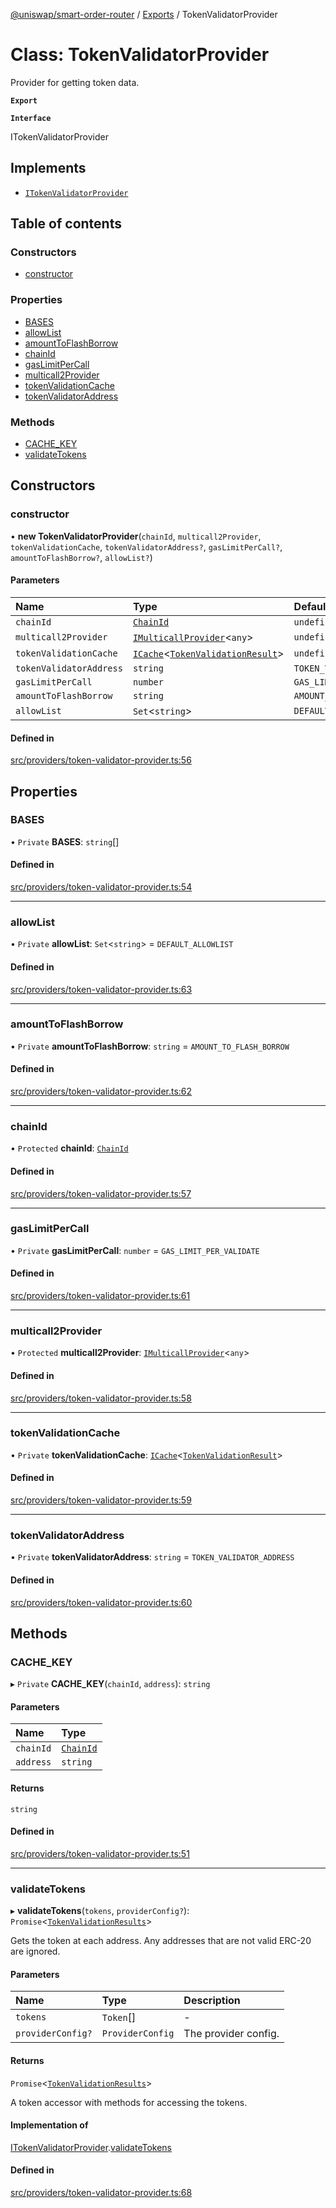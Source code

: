 [@uniswap/smart-order-router](../README.md) / [Exports](../modules.md) / TokenValidatorProvider

# Class: TokenValidatorProvider

Provider for getting token data.

**`Export`**

**`Interface`**

ITokenValidatorProvider

## Implements

- [`ITokenValidatorProvider`](../interfaces/ITokenValidatorProvider.md)

## Table of contents

### Constructors

- [constructor](TokenValidatorProvider.md#constructor)

### Properties

- [BASES](TokenValidatorProvider.md#bases)
- [allowList](TokenValidatorProvider.md#allowlist)
- [amountToFlashBorrow](TokenValidatorProvider.md#amounttoflashborrow)
- [chainId](TokenValidatorProvider.md#chainid)
- [gasLimitPerCall](TokenValidatorProvider.md#gaslimitpercall)
- [multicall2Provider](TokenValidatorProvider.md#multicall2provider)
- [tokenValidationCache](TokenValidatorProvider.md#tokenvalidationcache)
- [tokenValidatorAddress](TokenValidatorProvider.md#tokenvalidatoraddress)

### Methods

- [CACHE\_KEY](TokenValidatorProvider.md#cache_key)
- [validateTokens](TokenValidatorProvider.md#validatetokens)

## Constructors

### constructor

• **new TokenValidatorProvider**(`chainId`, `multicall2Provider`, `tokenValidationCache`, `tokenValidatorAddress?`, `gasLimitPerCall?`, `amountToFlashBorrow?`, `allowList?`)

#### Parameters

| Name | Type | Default value |
| :------ | :------ | :------ |
| `chainId` | [`ChainId`](../enums/ChainId.md) | `undefined` |
| `multicall2Provider` | [`IMulticallProvider`](IMulticallProvider.md)<`any`\> | `undefined` |
| `tokenValidationCache` | [`ICache`](../interfaces/ICache.md)<[`TokenValidationResult`](../enums/TokenValidationResult.md)\> | `undefined` |
| `tokenValidatorAddress` | `string` | `TOKEN_VALIDATOR_ADDRESS` |
| `gasLimitPerCall` | `number` | `GAS_LIMIT_PER_VALIDATE` |
| `amountToFlashBorrow` | `string` | `AMOUNT_TO_FLASH_BORROW` |
| `allowList` | `Set`<`string`\> | `DEFAULT_ALLOWLIST` |

#### Defined in

[src/providers/token-validator-provider.ts:56](https://github.com/Uniswap/smart-order-router/blob/10190c3/src/providers/token-validator-provider.ts#L56)

## Properties

### BASES

• `Private` **BASES**: `string`[]

#### Defined in

[src/providers/token-validator-provider.ts:54](https://github.com/Uniswap/smart-order-router/blob/10190c3/src/providers/token-validator-provider.ts#L54)

___

### allowList

• `Private` **allowList**: `Set`<`string`\> = `DEFAULT_ALLOWLIST`

#### Defined in

[src/providers/token-validator-provider.ts:63](https://github.com/Uniswap/smart-order-router/blob/10190c3/src/providers/token-validator-provider.ts#L63)

___

### amountToFlashBorrow

• `Private` **amountToFlashBorrow**: `string` = `AMOUNT_TO_FLASH_BORROW`

#### Defined in

[src/providers/token-validator-provider.ts:62](https://github.com/Uniswap/smart-order-router/blob/10190c3/src/providers/token-validator-provider.ts#L62)

___

### chainId

• `Protected` **chainId**: [`ChainId`](../enums/ChainId.md)

#### Defined in

[src/providers/token-validator-provider.ts:57](https://github.com/Uniswap/smart-order-router/blob/10190c3/src/providers/token-validator-provider.ts#L57)

___

### gasLimitPerCall

• `Private` **gasLimitPerCall**: `number` = `GAS_LIMIT_PER_VALIDATE`

#### Defined in

[src/providers/token-validator-provider.ts:61](https://github.com/Uniswap/smart-order-router/blob/10190c3/src/providers/token-validator-provider.ts#L61)

___

### multicall2Provider

• `Protected` **multicall2Provider**: [`IMulticallProvider`](IMulticallProvider.md)<`any`\>

#### Defined in

[src/providers/token-validator-provider.ts:58](https://github.com/Uniswap/smart-order-router/blob/10190c3/src/providers/token-validator-provider.ts#L58)

___

### tokenValidationCache

• `Private` **tokenValidationCache**: [`ICache`](../interfaces/ICache.md)<[`TokenValidationResult`](../enums/TokenValidationResult.md)\>

#### Defined in

[src/providers/token-validator-provider.ts:59](https://github.com/Uniswap/smart-order-router/blob/10190c3/src/providers/token-validator-provider.ts#L59)

___

### tokenValidatorAddress

• `Private` **tokenValidatorAddress**: `string` = `TOKEN_VALIDATOR_ADDRESS`

#### Defined in

[src/providers/token-validator-provider.ts:60](https://github.com/Uniswap/smart-order-router/blob/10190c3/src/providers/token-validator-provider.ts#L60)

## Methods

### CACHE\_KEY

▸ `Private` **CACHE_KEY**(`chainId`, `address`): `string`

#### Parameters

| Name | Type |
| :------ | :------ |
| `chainId` | [`ChainId`](../enums/ChainId.md) |
| `address` | `string` |

#### Returns

`string`

#### Defined in

[src/providers/token-validator-provider.ts:51](https://github.com/Uniswap/smart-order-router/blob/10190c3/src/providers/token-validator-provider.ts#L51)

___

### validateTokens

▸ **validateTokens**(`tokens`, `providerConfig?`): `Promise`<[`TokenValidationResults`](../interfaces/TokenValidationResults.md)\>

Gets the token at each address. Any addresses that are not valid ERC-20 are ignored.

#### Parameters

| Name | Type | Description |
| :------ | :------ | :------ |
| `tokens` | `Token`[] | - |
| `providerConfig?` | `ProviderConfig` | The provider config. |

#### Returns

`Promise`<[`TokenValidationResults`](../interfaces/TokenValidationResults.md)\>

A token accessor with methods for accessing the tokens.

#### Implementation of

[ITokenValidatorProvider](../interfaces/ITokenValidatorProvider.md).[validateTokens](../interfaces/ITokenValidatorProvider.md#validatetokens)

#### Defined in

[src/providers/token-validator-provider.ts:68](https://github.com/Uniswap/smart-order-router/blob/10190c3/src/providers/token-validator-provider.ts#L68)
